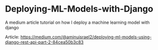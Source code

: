 # Deploying-ML-Models-with-Django
A medium article tutorial on how I deploy a machine learning model with django

Article: https://medium.com/@aminuisrael2/deploying-ml-models-using-django-rest-api-part-2-84cea50b3c83
